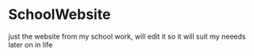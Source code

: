 # SchoolWebsite
just the website from my school work, will edit it so it will suit my neeeds later on in life 

